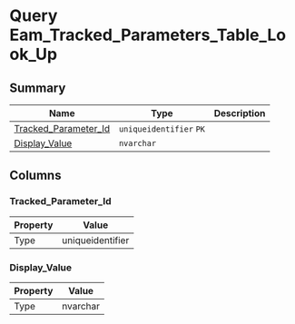 # Query Eam_Tracked_Parameters_Table_Look_Up


## Summary

| Name | Type | Description |
| - | - | --- |
|[Tracked_Parameter_Id](#tracked_parameter_id)|`uniqueidentifier` `PK`||
|[Display_Value](#display_value)|`nvarchar` ||

## Columns

### Tracked_Parameter_Id

| Property | Value |
| - | - |
|Type|uniqueidentifier|

### Display_Value

| Property | Value |
| - | - |
|Type|nvarchar|


